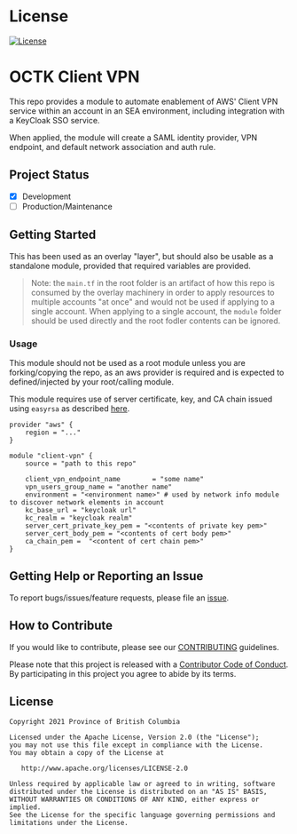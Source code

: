 
# License
[![License](https://img.shields.io/badge/License-Apache%202.0-blue.svg)](./LICENSE)

# OCTK Client VPN

This repo provides a module to automate enablement of AWS' Client VPN service within an account in an SEA environment, including integration with a KeyCloak SSO service.

When applied, the module will create a SAML identity provider, VPN endpoint, and default network association and auth rule.  

## Project Status
- [x] Development
- [ ] Production/Maintenance

## Getting Started

This has been used as an overlay "layer", but should also be usable as a standalone module, provided that required variables are provided. 

> Note: the `main.tf` in the root folder is an artifact of how this repo is consumed by the overlay machinery in order to apply resources to multiple accounts "at once" and would not be used if applying to a single account.  When applying to a single account, the `module` folder should be used directly and the root fodler contents can be ignored.

### Usage

This module should not be used as a root module unless you are forking/copying the repo, as an aws provider is required and is expected to defined/injected by your root/calling module.

This module requires use of server certificate, key, and CA chain issued using `easyrsa` as described [here](https://docs.aws.amazon.com/vpn/latest/clientvpn-admin/client-authentication.html#mutual).

```hcl
provider "aws" {
	region = "..."
}

module "client-vpn" {
	source = "path to this repo"

	client_vpn_endpoint_name        = "some name"
	vpn_users_group_name = "another name"
	environment = "<environment name>" # used by network info module to discover network elements in account 
	kc_base_url = "keycloak url"
	kc_realm = "keycloak realm"
	server_cert_private_key_pem = "<contents of private key pem>"
	server_cert_body_pem = "<contents of cert body pem>"
	ca_chain_pem =  "<content of cert chain pem>"
}
```

## Getting Help or Reporting an Issue
To report bugs/issues/feature requests, please file an [issue](../../issues).


## How to Contribute
<!--- Example below, modify accordingly --->
If you would like to contribute, please see our [CONTRIBUTING](./CONTRIBUTING.md) guidelines.

Please note that this project is released with a [Contributor Code of Conduct](./CODE_OF_CONDUCT.md). 
By participating in this project you agree to abide by its terms.


## License

    Copyright 2021 Province of British Columbia

    Licensed under the Apache License, Version 2.0 (the "License");
    you may not use this file except in compliance with the License.
    You may obtain a copy of the License at

       http://www.apache.org/licenses/LICENSE-2.0

    Unless required by applicable law or agreed to in writing, software
    distributed under the License is distributed on an "AS IS" BASIS,
    WITHOUT WARRANTIES OR CONDITIONS OF ANY KIND, either express or implied.
    See the License for the specific language governing permissions and
    limitations under the License.
